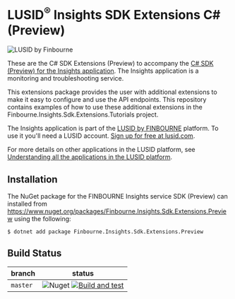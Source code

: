 # LUSID<sup>®</sup> Insights SDK Extensions C# (Preview)
![LUSID by Finbourne](https://content.finbourne.com/LUSID_repo.png)

These are the C# SDK Extensions (Preview) to accompany the [C# SDK (Preview) for the Insights application](https://github.com/finbourne/insights-sdk-csharp-preview). The Insights application is a monitoring and troubleshooting service.

This extensions package provides the user with additional extensions to make it easy to configure and use the API endpoints. This repository contains examples of how to use these additional extensions in the Finbourne.Insights.Sdk.Extensions.Tutorials project.

The Insights application is part of the [LUSID by FINBOURNE](https://www.finbourne.com/lusid-technology) platform. To use it you'll need a LUSID account. [Sign up for free at lusid.com](https://www.lusid.com/app/signup).

For more details on other applications in the LUSID platform, see [Understanding all the applications in the LUSID platform](https://support.lusid.com/knowledgebase/article/KA-01787/en-us).

## Installation

The NuGet package for the FINBOURNE Insights service SDK (Preview) can installed from https://www.nuget.org/packages/Finbourne.Insights.Sdk.Extensions.Preview using the following:

```
$ dotnet add package Finbourne.Insights.Sdk.Extensions.Preview
```

## Build Status 

| branch | status |
| --- | --- |
| `master` | ![Nuget](https://img.shields.io/nuget/v/Finbourne.Insights.Sdk.Extensions.Preview?color=blue) [![Build and test](https://github.com/finbourne/insights-sdk-extensions-csharp-preview/actions/workflows/build-and-test.yaml/badge.svg)](https://github.com/finbourne/insights-sdk-extensions-csharp-preview/actions/workflows/build-and-test.yaml) |